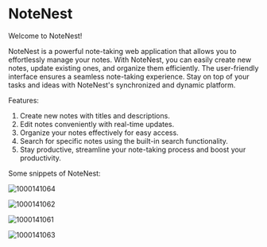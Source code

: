 # NoteNest
Welcome to NoteNest!

NoteNest is a powerful note-taking web application that allows you to effortlessly manage your notes. With NoteNest, you can easily create new notes, update existing ones, and organize them efficiently. The user-friendly interface ensures a seamless note-taking experience. Stay on top of your tasks and ideas with NoteNest's synchronized and dynamic platform.

Features:

1) Create new notes with titles and descriptions.
2) Edit notes conveniently with real-time updates.
3) Organize your notes effectively for easy access.
4) Search for specific notes using the built-in search functionality.
5) Stay productive, streamline your note-taking process and boost your productivity. 

Some snippets of NoteNest:

![1000141064](https://github.com/SohamB21/NoteNest/assets/105418470/4c5475f1-f130-46e5-97f0-9ae3a831f8e6)

![1000141062](https://github.com/SohamB21/NoteNest/assets/105418470/fb576411-c706-49c6-be41-b7c02813bbf2)

![1000141061](https://github.com/SohamB21/NoteNest/assets/105418470/5d1eca8e-4713-4862-b78d-fa691d66dfdc)

![1000141063](https://github.com/SohamB21/NoteNest/assets/105418470/d8d152ca-e4a8-4638-93fb-7f679081d134)
